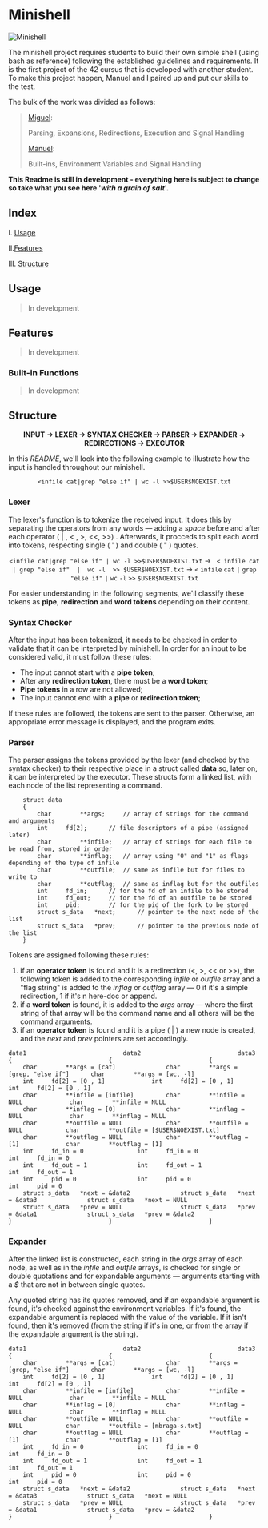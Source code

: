 # Minishell

<img src="https://raw.githubusercontent.com/mbraga-s/42-project-badges/main/covers/cover-minishell.png" alt="Minishell">

The minishell project requires students to build their own simple shell (using bash as reference) following the established guidelines and requirements. It is the first project of the 42 cursus that is developed with another student. To make this project happen, Manuel and I paired up and put our skills to the test.

The bulk of the work was divided as follows:
>[Miguel](https://github.com/mbraga-s):
>
>Parsing, Expansions, Redirections, Execution and Signal Handling
>
>[Manuel](https://github.com/manuelm-git):
>
>Built-ins, Environment Variables and Signal Handling


**This Readme is still in development - everything here is subject to change so take what you see here '*with a grain of salt*'.**
  

## Index

I. [Usage](#usage)

  

II.[Features](#features)

  

III. [Structure](#structure)

  

## Usage

>In development

## Features

>In development

### Built-in Functions

>In development

## Structure

<div  align="center">  <strong>

INPUT → LEXER → SYNTAX CHECKER → PARSER → EXPANDER → REDIRECTIONS → EXECUTOR

</strong>  </div>

In this *README*, we'll look into the following example to illustrate how the input is handled throughout our minishell.

<div  align="center">

`<infile cat|grep "else if" | wc -l >>$USER$NOEXIST.txt`

</div>

### Lexer

The lexer's function is to tokenize the received input. It does this by separating the operators from any words — adding a *space* before and after each operator ( | , < , >, <<, >>) . Afterwards, it procceds to split each word into tokens, respecting single ( ' ) and double ( " ) quotes.

<div  align="center">

`<infile cat|grep "else if" | wc -l >>$USER$NOEXIST.txt` → ` < infile cat | grep "else if"  |  wc -l  >> $USER$NOEXIST.txt` → `<` `infile` `cat` `|` `grep` `"else if"` `|` `wc` `-l` `>>` `$USER$NOEXIST.txt`

</div>

For easier understanding in the following segments, we'll classify these tokens as **pipe**, **redirection** and **word tokens** depending on their content.

### Syntax Checker

After the input has been tokenized,  it needs to be checked in order to validate that it can be interpreted by minishell. In order for an input to be considered valid, it must follow these rules:

 - The input cannot start with a **pipe token**;
 - After any **redirection token**, there must be a **word token**;
 - **Pipe tokens** in a row are not allowed;
 - The input cannot end with a **pipe** or **redirection token**;

If these rules are followed, the tokens are sent to the parser. Otherwise, an appropriate error message is displayed, and the program exits.

### Parser

The parser assigns the tokens provided by the lexer (and checked by the syntax checker) to their respective place in a struct called **data** so, later on, it can be interpreted by the executor. These structs form a linked list, with each node of the list representing a command.

```
    struct data
    {
    	char		**args;		// array of strings for the command and arguments
    	int		fd[2];		// file descriptors of a pipe (assigned later)
    	char		**infile;	// array of strings for each file to be read from, stored in order
    	char		**inflag;	// array using "0" and "1" as flags depending of the type of infile
    	char		**outfile;	// same as infile but for files to write to
    	char		**outflag;	// same as inflag but for the outfiles
    	int		fd_in;		// for the fd of an infile to be stored
    	int		fd_out;		// for the fd of an outfile to be stored
    	int		pid;		// for the pid of the fork to be stored
    	struct s_data	*next;		// pointer to the next node of the list
    	struct s_data	*prev;		// pointer to the previous node of the list
    }	
```

Tokens are assigned following these rules:
 1. if an **operator token** is found and it is a redirection (<, >, << or >>), the following token is added to the corresponding *infile* or *outfile* array and a "flag string" is added to the *inflag* or *outflag* array — 0 if it's a simple redirection, 1 if it's n here-doc or append.
 2. if a **word token** is found, it is added to the *args* array — where the first string of that array will be the command name and all others will be the command arguments.
 3. if an **operator token** is found and it is a pipe ( | ) a new node is created, and the *next* and *prev* pointers are set accordingly.

```
data1							data2							data3
{							{							{
	char		**args = [cat]				char		**args = [grep, "else if"]		char		**args = [wc, -l]
	int		fd[2] = [0 , 1]				int		fd[2] = [0 , 1]				int		fd[2] = [0 , 1]
	char		**infile = [infile]			char		**infile = NULL				char		**infile = NULL
	char		**inflag = [0]				char		**inflag = NULL				char		**inflag = NULL
	char		**outfile = NULL			char		**outfile = NULL			char		**outfile = [$USER$NOEXIST.txt]
	char		**outflag = NULL			char		**outflag = [1]				char		**outflag = [1]
	int		fd_in = 0				int		fd_in = 0				int		fd_in = 0
	int		fd_out = 1				int		fd_out = 1				int		fd_out = 1
	int		pid = 0					int		pid = 0					int		pid = 0
	struct s_data	*next = &data2				struct s_data	*next = &data3				struct s_data	*next = NULL
	struct s_data	*prev = NULL				struct s_data	*prev = &data1				struct s_data	*prev = &data2
}							}							}
```

### Expander

After the linked list is constructed, each string in the *args* array of each node, as well as in the *infile* and *outfile* arrays,  is checked for single or double quotations and for expandable arguments — arguments starting with a *$* that are not in between single quotes.

Any quoted string has its quotes removed, and if an expandable argument is found, it's checked against the environment variables. If it's found, the expandable argument is replaced with the value of the variable. If it isn't found, then it's removed (from the string if it's in one, or from the array if the expandable argument is the string).

```
data1							data2							data3
{							{							{
	char		**args = [cat]				char		**args = [grep, "else if"]		char		**args = [wc, -l]
	int		fd[2] = [0 , 1]				int		fd[2] = [0 , 1]				int		fd[2] = [0 , 1]
	char		**infile = [infile]			char		**infile = NULL				char		**infile = NULL
	char		**inflag = [0]				char		**inflag = NULL				char		**inflag = NULL
	char		**outfile = NULL			char		**outfile = NULL			char		**outfile = [mbraga-s.txt]
	char		**outflag = NULL			char		**outflag = [1]				char		**outflag = [1]
	int		fd_in = 0				int		fd_in = 0				int		fd_in = 0
	int		fd_out = 1				int		fd_out = 1				int		fd_out = 1
	int		pid = 0					int		pid = 0					int		pid = 0
	struct s_data	*next = &data2				struct s_data	*next = &data3				struct s_data	*next = NULL
	struct s_data	*prev = NULL				struct s_data	*prev = &data1				struct s_data	*prev = &data2
}							}							}
```
